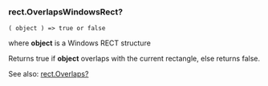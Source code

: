 ### rect.OverlapsWindowsRect?

``` suneido
( object ) => true or false
```

where **object** is a Windows RECT structure

Returns true if **object** overlaps with the current rectangle, else returns false.

See also: [rect.Overlaps?](<rect.Overlaps?.md>)